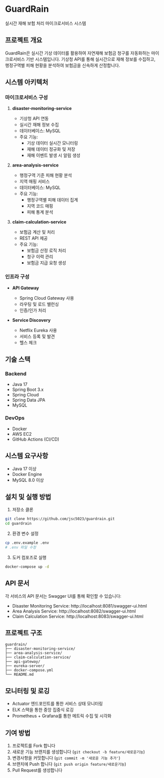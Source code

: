 # GuardRain

실시간 재해 보험 처리 마이크로서비스 시스템

## 프로젝트 개요

GuardRain은 실시간 기상 데이터를 활용하여 자연재해 보험금 청구를 자동화하는 마이크로서비스 기반 시스템입니다. 기상청 API를 통해 실시간으로 재해 정보를 수집하고, 행정구역별 피해 현황을 분석하여 보험금을 신속하게 산정합니다.

## 시스템 아키텍처

### 마이크로서비스 구성

1. **disaster-monitoring-service**
   - 기상청 API 연동
   - 실시간 재해 정보 수집
   - 데이터베이스: MySQL
   - 주요 기능:
     - 기상 데이터 실시간 모니터링
     - 재해 데이터 정규화 및 저장
     - 재해 이벤트 발생 시 알림 생성

2. **area-analysis-service**
   - 행정구역 기준 피해 현황 분석
   - 지역 매핑 서비스
   - 데이터베이스: MySQL
   - 주요 기능:
     - 행정구역별 피해 데이터 집계
     - 지역 코드 매핑
     - 피해 통계 분석

3. **claim-calculation-service**
   - 보험금 계산 및 처리
   - REST API 제공
   - 주요 기능:
     - 보험금 산정 로직 처리
     - 청구 이력 관리
     - 보험금 지급 요청 생성

### 인프라 구성

- **API Gateway**
  - Spring Cloud Gateway 사용
  - 라우팅 및 로드 밸런싱
  - 인증/인가 처리

- **Service Discovery**
  - Netflix Eureka 사용
  - 서비스 등록 및 발견
  - 헬스 체크

## 기술 스택

### Backend
- Java 17
- Spring Boot 3.x
- Spring Cloud
- Spring Data JPA
- MySQL

### DevOps
- Docker
- AWS EC2
- GitHub Actions (CI/CD)

## 시스템 요구사항

- Java 17 이상
- Docker Engine
- MySQL 8.0 이상

## 설치 및 실행 방법

1. 저장소 클론
```bash
git clone https://github.com/jsc5023/guardrain.git
cd guardrain
```

2. 환경 변수 설정
```bash
cp .env.example .env
# .env 파일 수정
```

3. 도커 컴포즈로 실행
```bash
docker-compose up -d
```

## API 문서

각 서비스의 API 문서는 Swagger UI를 통해 확인할 수 있습니다:

- Disaster Monitoring Service: http://localhost:8081/swagger-ui.html
- Area Analysis Service: http://localhost:8082/swagger-ui.html
- Claim Calculation Service: http://localhost:8083/swagger-ui.html

## 프로젝트 구조

```
guardrain/
├── disaster-monitoring-service/
├── area-analysis-service/
├── claim-calculation-service/
├── api-gateway/
├── eureka-server/
├── docker-compose.yml
└── README.md
```

## 모니터링 및 로깅

- Actuator 엔드포인트를 통한 서비스 상태 모니터링
- ELK 스택을 통한 중앙 집중식 로깅
- Prometheus + Grafana를 통한 메트릭 수집 및 시각화

## 기여 방법

1. 프로젝트를 Fork 합니다
2. 새로운 기능 브랜치를 생성합니다 (`git checkout -b feature/새로운기능`)
3. 변경사항을 커밋합니다 (`git commit -m '새로운 기능 추가'`)
4. 브랜치에 Push 합니다 (`git push origin feature/새로운기능`)
5. Pull Request를 생성합니다
